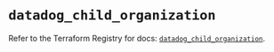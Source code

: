 # `datadog_child_organization`

Refer to the Terraform Registry for docs: [`datadog_child_organization`](https://registry.terraform.io/providers/datadog/datadog/3.36.1/docs/resources/child_organization).
